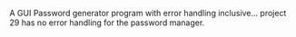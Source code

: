 A GUI Password generator program
with error handling inclusive... project 29 has no error handling for the password manager.